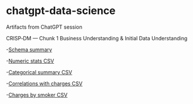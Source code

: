 # chatgpt-data-science

Artifacts from ChatGPT session

CRISP‑DM — Chunk 1
Business Understanding & Initial Data Understanding

-[Schema summary](CSV[https://github.com/kat-le/chatgpt-data-science/blob/main/insurance_schema.csv)

-[Numeric stats CSV](https://github.com/kat-le/chatgpt-data-science/blob/main/numeric_stats.csv)

-[Categorical summary CSV](https://github.com/kat-le/chatgpt-data-science/blob/main/categorical_summary.csv)

-[Correlations with charges CSV](https://github.com/kat-le/chatgpt-data-science/blob/main/corr_with_charges.csv)

-[Charges by smoker CSV](https://github.com/kat-le/chatgpt-data-science/blob/main/charges_by_smoker.csv)
